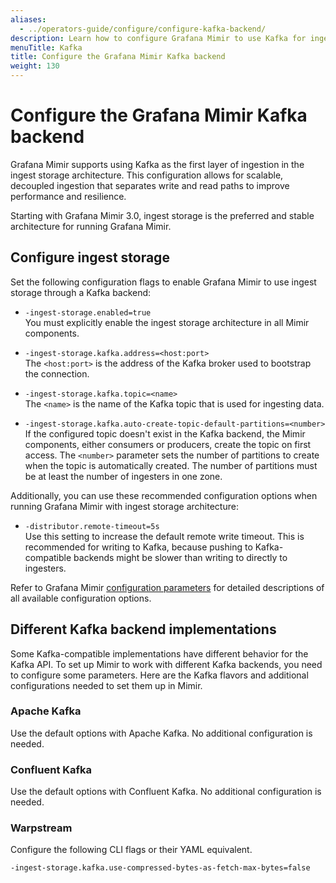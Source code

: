 ```yaml
---
aliases:
  - ../operators-guide/configure/configure-kafka-backend/
description: Learn how to configure Grafana Mimir to use Kafka for ingest storage.
menuTitle: Kafka
title: Configure the Grafana Mimir Kafka backend
weight: 130
---
```


# Configure the Grafana Mimir Kafka backend

Grafana Mimir supports using Kafka as the first layer of ingestion in the ingest storage architecture. This configuration allows for scalable, decoupled ingestion that separates write and read paths to improve performance and resilience.

Starting with Grafana Mimir 3.0, ingest storage is the preferred and stable architecture for running Grafana Mimir.

## Configure ingest storage

Set the following configuration flags to enable Grafana Mimir to use ingest storage through a Kafka backend:

- `-ingest-storage.enabled=true`<br />
  You must explicitly enable the ingest storage architecture in all Mimir components.

- `-ingest-storage.kafka.address=<host:port>`<br />
  The `<host:port>` is the address of the Kafka broker used to bootstrap the connection.

- `-ingest-storage.kafka.topic=<name>`<br />
  The `<name>` is the name of the Kafka topic that is used for ingesting data.
- `-ingest-storage.kafka.auto-create-topic-default-partitions=<number>`<br />
  If the configured topic doesn't exist in the Kafka backend, the Mimir components, either consumers or producers,
  create the topic on first access. The `<number>` parameter sets the number of partitions to create when the topic is automatically created. The number of partitions must be at least the number of ingesters in one zone.

Additionally, you can use these recommended configuration options when running Grafana Mimir with ingest storage architecture:

- `-distributor.remote-timeout=5s`<br />
  Use this setting to increase the default remote write timeout. This is recommended for writing to Kafka, because pushing
  to Kafka-compatible backends might be slower than writing to directly to ingesters.

Refer to Grafana Mimir [configuration parameters](https://grafana.com/docs/mimir/<MIMIR_VERSION>/configure/configuration-parameters/) for detailed descriptions of all available configuration options.

## Different Kafka backend implementations

Some Kafka-compatible implementations have different behavior for the Kafka API.
To set up Mimir to work with different Kafka backends, you need to configure some parameters.
Here are the Kafka flavors and additional configurations needed to set them up in Mimir.

### Apache Kafka

Use the default options with Apache Kafka. No additional configuration is needed.

### Confluent Kafka

Use the default options with Confluent Kafka. No additional configuration is needed.

### Warpstream

Configure the following CLI flags or their YAML equivalent.

```
-ingest-storage.kafka.use-compressed-bytes-as-fetch-max-bytes=false
```

